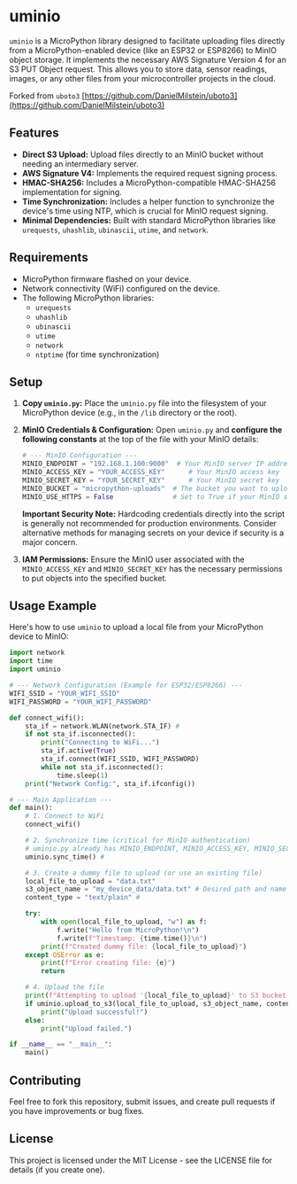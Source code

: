# uminio

`uminio` is a MicroPython library designed to facilitate uploading files directly from a MicroPython-enabled device (like an ESP32 or ESP8266) to MinIO object storage. It implements the necessary AWS Signature Version 4 for an S3 PUT Object request. This allows you to store data, sensor readings, images, or any other files from your microcontroller projects in the cloud.

Forked from `uboto3` [https://github.com/DanielMilstein/uboto3](https://github.com/DanielMilstein/uboto3) 

## Features

* **Direct S3 Upload:** Upload files directly to an MinIO bucket without needing an intermediary server.
* **AWS Signature V4:** Implements the required request signing process.
* **HMAC-SHA256:** Includes a MicroPython-compatible HMAC-SHA256 implementation for signing.
* **Time Synchronization:** Includes a helper function to synchronize the device's time using NTP, which is crucial for MinIO request signing.
* **Minimal Dependencies:** Built with standard MicroPython libraries like `urequests`, `uhashlib`, `ubinascii`, `utime`, and `network`.

## Requirements

* MicroPython firmware flashed on your device.
* Network connectivity (WiFi) configured on the device.
* The following MicroPython libraries:
    * `urequests`
    * `uhashlib`
    * `ubinascii`
    * `utime`
    * `network`
    * `ntptime` (for time synchronization)

## Setup

1.  **Copy `uminio.py`:** Place the `uminio.py` file into the filesystem of your MicroPython device (e.g., in the `/lib` directory or the root).
2.  **MinIO Credentials & Configuration:**
    Open `uminio.py` and **configure the following constants** at the top of the file with your MinIO details:
    ```python
    # --- MinIO Configuration ---
    MINIO_ENDPOINT = "192.168.1.100:9000"  # Your MinIO server IP address and port
    MINIO_ACCESS_KEY = "YOUR_ACCESS_KEY"      # Your MinIO access key
    MINIO_SECRET_KEY = "YOUR_SECRET_KEY"      # Your MinIO secret key
    MINIO_BUCKET = "micropython-uploads"  # The bucket you want to upload to
    MINIO_USE_HTTPS = False               # Set to True if your MinIO server uses HTTPS
    ```
    **Important Security Note:** Hardcoding credentials directly into the script is generally not recommended for production environments. Consider alternative methods for managing secrets on your device if security is a major concern.

3.  **IAM Permissions:**
    Ensure the MinIO user associated with the `MINIO_ACCESS_KEY` and `MINIO_SECRET_KEY` has the necessary permissions to put objects into the specified bucket.


## Usage Example

Here's how to use `uminio` to upload a local file from your MicroPython device to MinIO:

```python
import network
import time
import uminio

# --- Network Configuration (Example for ESP32/ESP8266) ---
WIFI_SSID = "YOUR_WIFI_SSID"
WIFI_PASSWORD = "YOUR_WIFI_PASSWORD"

def connect_wifi():
    sta_if = network.WLAN(network.STA_IF) #
    if not sta_if.isconnected():
        print("Connecting to WiFi...")
        sta_if.active(True)
        sta_if.connect(WIFI_SSID, WIFI_PASSWORD)
        while not sta_if.isconnected():
            time.sleep(1)
    print("Network Config:", sta_if.ifconfig())

# --- Main Application ---
def main():
    # 1. Connect to WiFi
    connect_wifi()

    # 2. Synchronize time (critical for MinIO authentication)
    # uminio.py already has MINIO_ENDPOINT, MINIO_ACCESS_KEY, MINIO_SECRET_KEY, MINIO_BUCKET configured
    uminio.sync_time() #

    # 3. Create a dummy file to upload (or use an existing file)
    local_file_to_upload = "data.txt"
    s3_object_name = "my_device_data/data.txt" # Desired path and name in S3
    content_type = "text/plain" #

    try:
        with open(local_file_to_upload, "w") as f:
            f.write("Hello from MicroPython!\n")
            f.write(f"Timestamp: {time.time()}\n")
        print(f"Created dummy file: {local_file_to_upload}")
    except OSError as e:
        print(f"Error creating file: {e}")
        return

    # 4. Upload the file
    print(f"Attempting to upload '{local_file_to_upload}' to S3 bucket '{uminio.MINIO_BUCKET}' as '{s3_object_name}'...")
    if uminio.upload_to_s3(local_file_to_upload, s3_object_name, content_type): #
        print("Upload successful!")
    else:
        print("Upload failed.")

if __name__ == "__main__":
    main()
```

## Contributing
Feel free to fork this repository, submit issues, and create pull requests if you have improvements or bug fixes.

## License
This project is licensed under the MIT License - see the LICENSE file for details (if you create one).
